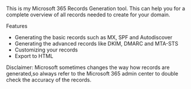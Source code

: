 This is my Microsoft 365 Records Generation tool. This can help you for a complete overview of all records needed to create for your domain.

Features

- Generating the basic records such as MX, SPF and Autodiscover
- Generating the advanced records like DKIM, DMARC and MTA-STS
- Customizing your records
- Export to HTML

Disclaimer: Microsoft sometimes changes the way how records are generated,so always refer to the Microsoft 365 admin center to double check the accuracy of the records.
